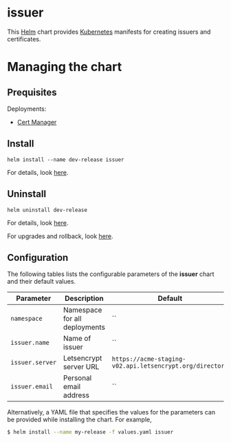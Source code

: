 # issuer

This [Helm](https://github.com/kubernetes/helm) chart provides
[Kubernetes](http://kubernetes.io) manifests for creating issuers and certificates.

# Managing the chart

## Prequisites

Deployments:

- [Cert Manager](https://github.com/jetstack/cert-manager)

## Install

```
helm install --name dev-release issuer
```

For details, look [here](https://docs.helm.sh/using_helm/#helm-install-installing-a-package).

## Uninstall

```
helm uninstall dev-release
```

For details, look [here](https://docs.helm.sh/using_helm/#uninstall-a-release).

For upgrades and rollback, look [here](https://docs.helm.sh/using_helm/#helm-upgrade-and-helm-rollback-upgrading-a-release-and-recovering-on-failure).

## Configuration

The following tables lists the configurable parameters of the **issuer** chart and their default values.

| Parameter             | Description                         | Default                                                  |
| --------------------- | ----------------------------------- | -------------------------------------------------------- |
| `namespace`           | Namespace for all deployments       | ``                                                       |
| `issuer.name`         | Name of issuer                      | ``                                                       |
| `issuer.server`       | Letsencrypt server URL              | `https://acme-staging-v02.api.letsencrypt.org/directory` |
| `issuer.email`        | Personal email address              | ``                                                       |

Alternatively, a YAML file that specifies the values for the parameters can be provided while installing the chart. For example,

```bash
$ helm install --name my-release -f values.yaml issuer
```
